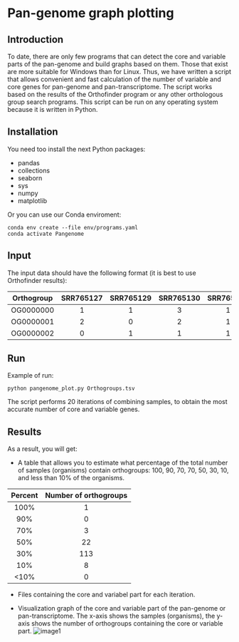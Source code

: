 # Pan-genome graph plotting

## Introduction
To date, there are only few programs that can detect the core and variable parts of the pan-genome and build graphs based on them. Those that exist are more suitable for Windows than for Linux. Thus, we have written a script that allows convenient and fast calculation of the number of variable and core genes for pan-genome and pan-transcriptome. The script works based on the results of the Orthofinder program or any other orthologous group search programs. This script can be run on any operating system because it is written in Python. 

## Installation 
You need too install the next Python packages:
+ pandas
+ collections
+ seaborn
+ sys
+ numpy
+ matplotlib

Or you can use our Conda enviroment:
```
conda env create --file env/programs.yaml
conda activate Pangenome
```
## Input
The input data should have the following format (it is best to use Orthofinder results):

| Orthogroup | SRR765127 |	SRR765129 | SRR765130 |	SRR765150 |	SRR765151 |	Total |
|   :---:    | :---:     | :---:      |     :---: | :---:     | :---:     | :---: |
|  OG0000000 |	1	       | 1	        | 3	        | 1	        | 1	        | 6     |
|  OG0000001 |	2	       | 0          | 2	        | 1	        |  0	      | 5     |
|  OG0000002 | 0	       | 1	        | 1	        | 1	        | 2	        | 5     |

## Run
Example of run:
```
python pangenome_plot.py Orthogroups.tsv
```

The script performs 20 iterations of combining samples, to obtain the most accurate number of core and variable genes. 

## Results
As a result, you will get:

+ A table that allows you to estimate what percentage of the total number of samples (organisms) contain orthogroups: 100, 90, 70, 70, 50, 30, 10, and less than 10% of the organisms.

| Percent	| Number of orthogroups |
|   :---:    | :---:     |
| 100% | 1 |
| 90%	| 0 |
| 70% | 3 |
| 50%	| 22 |
| 30%	| 113 |
| 10%	| 8 |
| <10%	| 0 |

+ Files containing the core and variabel part for each iteration.

+ Visualization graph of the core and variable part of the pan-genome or pan-transcriptome. The x-axis shows the samples (organisms), the y-axis shows the number of orthogroups containing the core or variable part.
![image1]()
